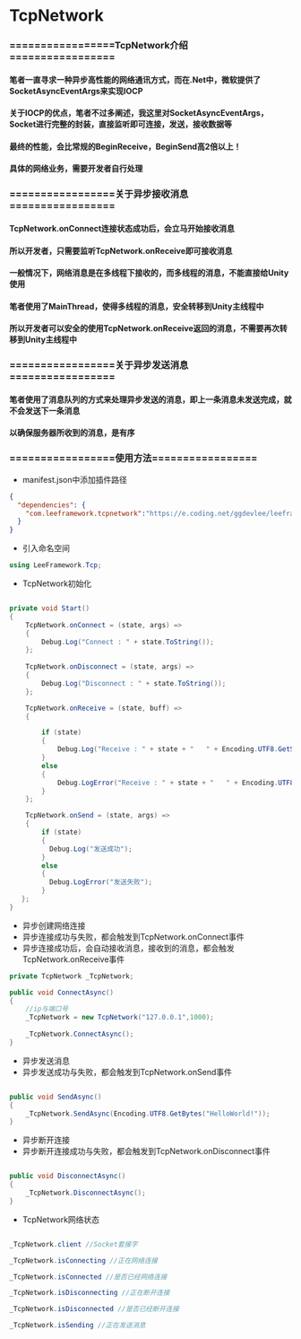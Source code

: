 # TcpNetwork

### =================TcpNetwork介绍=================
#### 笔者一直寻求一种异步高性能的网络通讯方式，而在.Net中，微软提供了SocketAsyncEventArgs来实现IOCP
#### 关于IOCP的优点，笔者不过多阐述，我这里对SocketAsyncEventArgs，Socket进行完整的封装，直接监听即可连接，发送，接收数据等
#### 最终的性能，会比常规的BeginReceive，BeginSend高2倍以上！
#### 具体的网络业务，需要开发者自行处理

### =================关于异步接收消息=================
#### TcpNetwork.onConnect连接状态成功后，会立马开始接收消息
#### 所以开发者，只需要监听TcpNetwork.onReceive即可接收消息
#### 一般情况下，网络消息是在多线程下接收的，而多线程的消息，不能直接给Unity使用
#### 笔者使用了MainThread，使得多线程的消息，安全转移到Unity主线程中
#### 所以开发者可以安全的使用TcpNetwork.onReceive返回的消息，不需要再次转移到Unity主线程中

### =================关于异步发送消息=================
#### 笔者使用了消息队列的方式来处理异步发送的消息，即上一条消息未发送完成，就不会发送下一条消息
#### 以确保服务器所收到的消息，是有序

### =================使用方法=================
- manifest.json中添加插件路径
```json
{
  "dependencies": {
	"com.leeframework.tcpnetwork":"https://e.coding.net/ggdevlee/leeframework/TcpNetwork.git#1.0.0"
  }
}
```

- 引入命名空间
```csharp
using LeeFramework.Tcp;
```

- TcpNetwork初始化
```csharp

private void Start()
{
    TcpNetwork.onConnect = (state, args) =>
    {
        Debug.Log("Connect : " + state.ToString());
    };
    
    TcpNetwork.onDisconnect = (state, args) =>
    {
        Debug.Log("Disconnect : " + state.ToString());
    };

    TcpNetwork.onReceive = (state, buff) =>
    {

        if (state)
        {
            Debug.Log("Receive : " + state + "   " + Encoding.UTF8.GetString(buff));
        }
        else
        {
            Debug.LogError("Receive : " + state + "   " + Encoding.UTF8.GetString(buff));
        }
    };

    TcpNetwork.onSend = (state, args) =>
    {
        if (state)
        {
          Debug.Log("发送成功");
        }
        else
        {
          Debug.LogError("发送失败");
        }
   };
}        
```

- 异步创建网络连接
- 异步连接成功与失败，都会触发到TcpNetwork.onConnect事件
- 异步连接成功后，会自动接收消息，接收到的消息，都会触发TcpNetwork.onReceive事件
```csharp
private TcpNetwork _TcpNetwork;

public void ConnectAsync()
{
    //ip与端口号
    _TcpNetwork = new TcpNetwork("127.0.0.1",1000);
    
    _TcpNetwork.ConnectAsync();
}
```

- 异步发送消息
- 异步发送成功与失败，都会触发到TcpNetwork.onSend事件
```csharp

public void SendAsync()
{
    _TcpNetwork.SendAsync(Encoding.UTF8.GetBytes("HelloWorld!"));
}

```

- 异步断开连接
- 异步断开连接成功与失败，都会触发到TcpNetwork.onDisconnect事件

```csharp

public void DisconnectAsync()
{
    _TcpNetwork.DisconnectAsync();
}

```

- TcpNetwork网络状态
```csharp

_TcpNetwork.client //Socket套接字

_TcpNetwork.isConnecting //正在网络连接

_TcpNetwork.isConnected //是否已经网络连接

_TcpNetwork.isDisconnecting //正在断开连接

_TcpNetwork.isDisconnected //是否已经断开连接

_TcpNetwork.isSending //正在发送消息

```
        